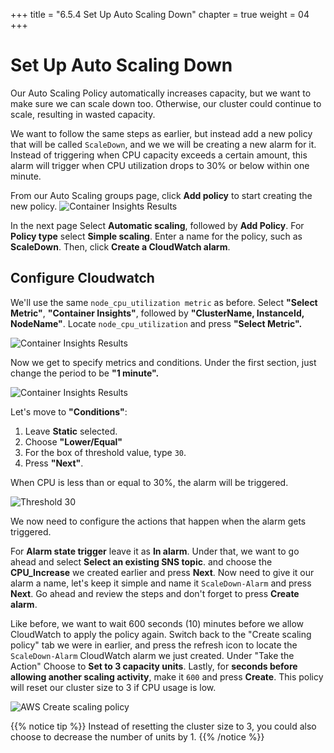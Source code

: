 +++
title = "6.5.4 Set Up Auto Scaling Down"
chapter = true
weight = 04
+++

# Set Up Auto Scaling Down

Our Auto Scaling Policy automatically increases capacity, but we want to make sure we can scale down too. Otherwise, our cluster could continue to scale, resulting in wasted capacity.

We want to follow the same steps as earlier, but instead add a new policy that will be called `ScaleDown`, and we we will be creating a new alarm for it. Instead of triggering when CPU capacity exceeds a certain amount, this alarm will trigger when CPU utilization drops to 30% or below within one minute.

From our Auto Scaling groups page, click **Add policy** to start creating the new policy.
![Container Insights Results](/images/aws_create_down_policy.png)

In the next page Select **Automatic scaling**, followed by **Add Policy**. For **Policy type** select **Simple scaling**. Enter a name for the policy, such as **ScaleDown**. Then, click **Create a CloudWatch alarm**.

## Configure Cloudwatch

We'll use the same `node_cpu_utilization metric` as before. Select **"Select Metric"**, **"Container Insights"**, followed by **"ClusterName, InstanceId, NodeName"**.  Locate `node_cpu_utilization` and press **"Select Metric".**  

![Container Insights Results](/images/aws_select_cpu_utilization.png)

 Now we get to specify metrics and conditions. Under the first section, just change the period to be **"1 minute".**

![Container Insights Results](/images/aws_period_1min.png)

Let's move to **"Conditions"**:

1. Leave **Static** selected.
2. Choose **"Lower/Equal"** 
3. For the box of threshold value, type `30`.
4. Press **"Next"**.

When CPU is less than or equal to 30%, the alarm will be triggered.


![Threshold 30](/images/aws_conditions_30.png)

We now need to configure the actions that happen when the alarm gets triggered. 

For **Alarm state trigger** leave it as **In alarm**. Under that, we want to go ahead and select **Select an existing SNS topic**. and choose the **CPU_Increase** we created earlier and press **Next**.  Now need to give it our alarm a name, let's keep it simple and name it `ScaleDown-Alarm` and press **Next**. Go ahead and review the steps and don't forget to press **Create alarm**. 

Like before, we want to wait 600 seconds (10) minutes before we allow CloudWatch to apply the policy again. Switch back to the "Create scaling policy" tab we were in earlier, and press the refresh icon to locate the `ScaleDown-Alarm` CloudWatch alarm we just created. Under "Take the Action" Choose to **Set to 3 capacity units**. Lastly, for **seconds before allowing another scaling activity**, make it `600` and press **Create**. This policy will reset our cluster size to 3 if CPU usage is low.

![AWS Create scaling policy](/images/aws_create_scaling_policy_down.png)

{{% notice tip %}}
Instead of resetting the cluster size to 3, you could also choose to decrease the number of units by 1.
{{% /notice %}}